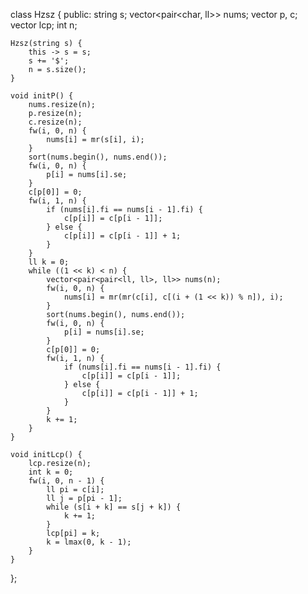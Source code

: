 class Hzsz {
public:
    string s;
    vector<pair<char, ll>> nums;
    vector<ll> p, c;
    vector<ll> lcp;
    int n;

    Hzsz(string s) {
        this -> s = s;
        s += '$';
        n = s.size();
    }

    void initP() {
        nums.resize(n);
        p.resize(n);
        c.resize(n);
        fw(i, 0, n) {
            nums[i] = mr(s[i], i);
        }
        sort(nums.begin(), nums.end());
        fw(i, 0, n) {
            p[i] = nums[i].se;
        }
        c[p[0]] = 0;
        fw(i, 1, n) {
            if (nums[i].fi == nums[i - 1].fi) {
                c[p[i]] = c[p[i - 1]];
            } else {
                c[p[i]] = c[p[i - 1]] + 1;
            }
        }
        ll k = 0;
        while ((1 << k) < n) {
            vector<pair<pair<ll, ll>, ll>> nums(n);
            fw(i, 0, n) {
                nums[i] = mr(mr(c[i], c[(i + (1 << k)) % n]), i);
            }
            sort(nums.begin(), nums.end());
            fw(i, 0, n) {
                p[i] = nums[i].se;
            }
            c[p[0]] = 0;
            fw(i, 1, n) {
                if (nums[i].fi == nums[i - 1].fi) {
                    c[p[i]] = c[p[i - 1]];
                } else {
                    c[p[i]] = c[p[i - 1]] + 1;
                }
            }
            k += 1;
        }
    }

    void initLcp() {
        lcp.resize(n);
        int k = 0;
        fw(i, 0, n - 1) {
            ll pi = c[i];
            ll j = p[pi - 1];
            while (s[i + k] == s[j + k]) {
                k += 1;
            }
            lcp[pi] = k;
            k = lmax(0, k - 1);
        }
    }
};